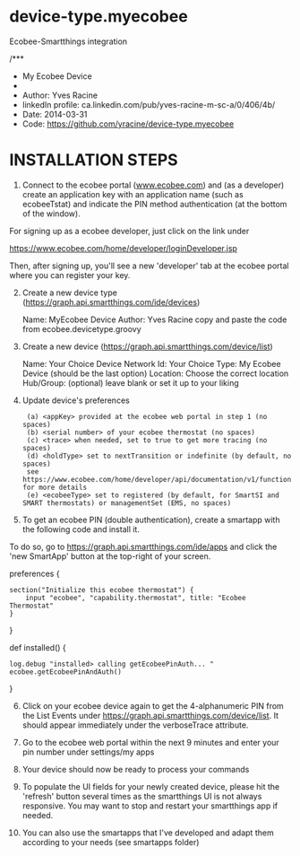 device-type.myecobee
====================

Ecobee-Smartthings integration

/***
 *  My Ecobee Device
 *
 *  Author: Yves Racine
 *  linkedIn profile: ca.linkedin.com/pub/yves-racine-m-sc-a/0/406/4b/
 *  Date: 2014-03-31
 *  Code: https://github.com/yracine/device-type.myecobee
 
INSTALLATION STEPS
==================
 
1) Connect to the ecobee portal (www.ecobee.com) and (as a developer) create an application key with an application name (such as    ecobeeTstat) and indicate the PIN method authentication (at the bottom of the window).


For signing up as a ecobee developer, just click on the link under

https://www.ecobee.com/home/developer/loginDeveloper.jsp


Then, after signing up, you'll see a new 'developer' tab at the ecobee portal where you can register your key.

2) Create a new device type (https://graph.api.smartthings.com/ide/devices)

      Name: MyEcobee Device
      Author: Yves Racine
      copy and paste the code from ecobee.devicetype.groovy
3) Create a new device (https://graph.api.smartthings.com/device/list)

      Name: Your Choice
      Device Network Id: Your Choice
      Type: My Ecobee Device (should be the last option)
      Location: Choose the correct location
      Hub/Group: (optional) leave blank or set it up to your liking
 
4) Update device's preferences


        (a) <appKey> provided at the ecobee web portal in step 1 (no spaces)
        (b) <serial number> of your ecobee thermostat (no spaces)
        (c) <trace> when needed, set to true to get more tracing (no spaces)
        (d) <holdType> set to nextTransition or indefinite (by default, no spaces) 
        see https://www.ecobee.com/home/developer/api/documentation/v1/functions/SetHold.shtml for more details 
        (e) <ecobeeType> set to registered (by default, for SmartSI and SMART thermostats) or managementSet (EMS, no spaces)

5) To get an ecobee PIN (double authentication), create a smartapp with the following code and install it.

To do so, go to  https://graph.api.smartthings.com/ide/apps and click the 'new SmartApp' button at the top-right of your screen.



preferences {
    
	section("Initialize this ecobee thermostat") {
		input "ecobee", "capability.thermostat", title: "Ecobee Thermostat"
	}
            
}



def installed() {
   
    log.debug "installed> calling getEcobeePinAuth... "
    ecobee.getEcobeePinAndAuth()
    
}

6) Click on your ecobee device again to get the 4-alphanumeric PIN  from the List Events under https://graph.api.smartthings.com/device/list. It should appear immediately under the verboseTrace attribute.


7) Go to the ecobee web portal within the next 9 minutes and enter your pin number under settings/my apps

 
8) Your device should now be ready to process your commands

9) To populate the UI fields for your newly created device, please hit the 'refresh' button several times as the smartthings UI is not always responsive.  You may want to stop and restart your smartthings app if needed.

10) You can also use the smartapps that I've developed and adapt them according to your needs (see smartapps folder)
